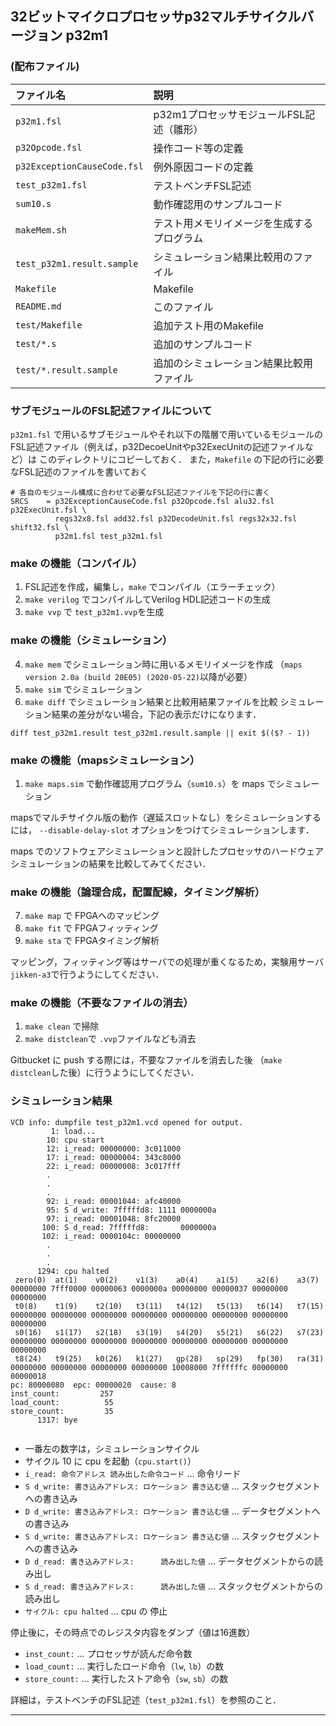 32ビットマイクロプロセッサp32マルチサイクルバージョン p32m1
---

### (配布ファイル)

| ファイル名               | 説明                                      |
|:-------------------------|:------------------------------------------|
| `p32m1.fsl`              | p32m1プロセッサモジュールFSL記述（雛形）  |
| `p32Opcode.fsl`          | 操作コード等の定義                        |
| `p32ExceptionCauseCode.fsl` | 例外原因コードの定義                   |
| `test_p32m1.fsl`         | テストベンチFSL記述                       |
| `sum10.s`                | 動作確認用のサンプルコード                |
| `makeMem.sh`             | テスト用メモリイメージを生成するプログラム |
| `test_p32m1.result.sample` | シミュレーション結果比較用のファイル    |
| `Makefile`               | Makefile                                  |
| `README.md`              | このファイル                              |
| `test/Makefile`          | 追加テスト用のMakefile                    |
| `test/*.s`               | 追加のサンプルコード                      |
| `test/*.result.sample`   | 追加のシミュレーション結果比較用ファイル  |



### サブモジュールのFSL記述ファイルについて

`p32m1.fsl` で用いるサブモジュールやそれ以下の階層で用いているモジュールの
FSL記述ファイル（例えば，p32DecoeUnitやp32ExecUnitの記述ファイルなど）は
このディレクトリにコピーしておく．
また，`Makefile` の下記の行に必要なFSL記述のファイルを書いておく

    # 各自のモジュール構成に合わせて必要なFSL記述ファイルを下記の行に書く
    SRCS    = p32ExceptionCauseCode.fsl p32Opcode.fsl alu32.fsl p32ExecUnit.fsl \
              regs32x8.fsl add32.fsl p32DecodeUnit.fsl regs32x32.fsl shift32.fsl \
              p32m1.fsl test_p32m1.fsl



### make の機能（コンパイル）

1. FSL記述を作成，編集し，`make` でコンパイル（エラーチェック）
2. `make verilog` でコンパイルしてVerilog HDL記述コードの生成
3. `make vvp` で `test_p32m1.vvp`を生成


### make の機能（シミュレーション）

4. `make mem` でシミュレーション時に用いるメモリイメージを作成
   （`maps version 2.0a (build 20E05) (2020-05-22)`以降が必要）
5. `make sim` でシミュレーション
6. `make diff` でシミュレーション結果と比較用結果ファイルを比較
シミュレーション結果の差分がない場合，下記の表示だけになります．

```
diff test_p32m1.result test_p32m1.result.sample || exit $(($? - 1))
```


### make の機能（mapsシミュレーション）

1. `make maps.sim` で動作確認用プログラム（`sum10.s`）を maps でシミュレーション

mapsでマルチサイクル版の動作（遅延スロットなし）をシミュレーションするには，
`--disable-delay-slot` オプションをつけてシミュレーションします．

maps でのソフトウェアシミュレーションと設計したプロセッサのハードウェアシミュレーションの結果を比較してみてください．


### make の機能（論理合成，配置配線，タイミング解析）

7. `make map` で FPGAへのマッピング
8. `make fit` で FPGAフィッティング
9. `make sta` で FPGAタイミング解析

マッピング，フィッティング等はサーバでの処理が重くなるため，実験用サーバ`jikken-a3`で行うようにしてください．


### make の機能（不要なファイルの消去）

1. `make clean` で掃除
2. `make distclean`で `.vvp`ファイルなども消去

Gitbucket に push する際には，不要なファイルを消去した後
（`make distclean`した後）に行うようにしてください．


### シミュレーション結果


```
VCD info: dumpfile test_p32m1.vcd opened for output.
         1: load...
        10: cpu start
        12: i_read: 00000000: 3c011000
        17: i_read: 00000004: 343c8000
        22: i_read: 00000008: 3c017fff
        .
        .
        .
        92: i_read: 00001044: afc40000
        95: S d_write: 7fffffd8: 1111 0000000a
        97: i_read: 00001048: 8fc20000
       100: S d_read: 7fffffd8:       0000000a
       102: i_read: 0000104c: 00000000
        .
        .
        .
      1294: cpu halted
 zero(0)  at(1)    v0(2)    v1(3)    a0(4)    a1(5)    a2(6)    a3(7)  
00000000 7fff0000 00000063 0000000a 00000000 00000037 00000000 00000000
 t0(8)    t1(9)    t2(10)   t3(11)   t4(12)   t5(13)   t6(14)   t7(15) 
00000000 00000000 00000000 00000000 00000000 00000000 00000000 00000000
 s0(16)   s1(17)   s2(18)   s3(19)   s4(20)   s5(21)   s6(22)   s7(23) 
00000000 00000000 00000000 00000000 00000000 00000000 00000000 00000000
 t8(24)   t9(25)   k0(26)   k1(27)   gp(28)   sp(29)   fp(30)   ra(31) 
00000000 00000000 00000000 00000000 10008000 7ffffffc 00000000 00000018
pc: 80000080  epc: 00000020  cause: 8
inst_count:         257
load_count:          55
store_count:         35
      1317: bye
	
```

* 一番左の数字は，シミュレーションサイクル
* サイクル 10 に cpu を起動（`cpu.start()`）
* `i_read: 命令アドレス 読み出した命令コード` ... 命令リード
* `S d_write: 書き込みアドレス: ロケーション 書き込む値` ... スタックセグメントへの書き込み
* `D d_write: 書き込みアドレス: ロケーション 書き込む値` ... データセグメントへの書き込み
* `S d_write: 書き込みアドレス: ロケーション 書き込む値` ... スタックセグメントへの書き込み
* `D d_read: 書き込みアドレス:      読み出した値` ... データセグメントからの読み出し
* `S d_read: 書き込みアドレス:      読み出した値` ... スタックセグメントからの読み出し
* `サイクル: cpu halted` ... cpu の 停止

停止後に，その時点でのレジスタ内容をダンプ（値は16進数）

* `inst_count:` ... プロセッサが読んだ命令数
* `load_count:` ... 実行したロード命令（`lw`, `lb`）の数
* `store_count:` ... 実行したストア命令（`sw`, `sb`）の数

詳細は，テストベンチのFSL記述（`test_p32m1.fsl`）を参照のこと．

---
